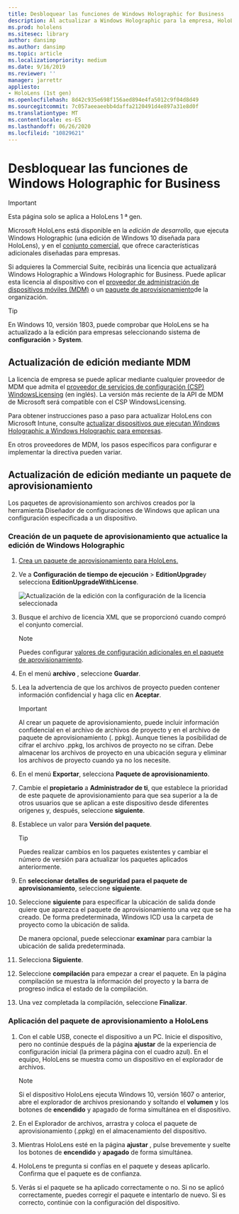 ```yaml
---
title: Desbloquear las funciones de Windows Holographic for Business
description: Al actualizar a Windows Holographic para la empresa, HoloLens ofrece características adicionales diseñadas para empresas.
ms.prod: hololens
ms.sitesec: library
author: dansimp
ms.author: dansimp
ms.topic: article
ms.localizationpriority: medium
ms.date: 9/16/2019
ms.reviewer: ''
manager: jarrettr
appliesto:
- HoloLens (1st gen)
ms.openlocfilehash: 8d42c935e698f156aed894e4fa5012c9f04d8d49
ms.sourcegitcommit: 7c057aeeaeebb4daffa2120491d4e897a31e8d0f
ms.translationtype: MT
ms.contentlocale: es-ES
ms.lasthandoff: 06/26/2020
ms.locfileid: "10829621"
---
```

# Desbloquear las funciones de Windows Holographic for Business

> [!IMPORTANT]
> Esta página solo se aplica a HoloLens 1 ª gen.

Microsoft HoloLens está disponible en la *edición de desarrollo*, que ejecuta Windows Holographic (una edición de Windows 10 diseñada para HoloLens), y en el [conjunto comercial](hololens-commercial-features.md), que ofrece características adicionales diseñadas para empresas.

Si adquieres la Commercial Suite, recibirás una licencia que actualizará Windows Holographic a Windows Holographic for Business. Puede aplicar esta licencia al dispositivo con el [proveedor de administración de dispositivos móviles (MDM)](#edition-upgrade-by-using-mdm) o un [paquete de aprovisionamiento](#edition-upgrade-by-using-a-provisioning-package)de la organización.

> [!TIP]
> En Windows 10, versión 1803, puede comprobar que HoloLens se ha actualizado a la edición para empresas seleccionando sistema de **configuración**  >  **System**.

## Actualización de edición mediante MDM

La licencia de empresa se puede aplicar mediante cualquier proveedor de MDM que admita el [proveedor de servicios de configuración (CSP) WindowsLicensing](https://msdn.microsoft.com/library/windows/hardware/dn904983.aspx) (en inglés). La versión más reciente de la API de MDM de Microsoft será compatible con el CSP WindowsLicensing.

Para obtener instrucciones paso a paso para actualizar HoloLens con Microsoft Intune, consulte [actualizar dispositivos que ejecutan Windows Holographic a Windows Holographic para empresas](https://docs.microsoft.com/intune/holographic-upgrade).

 En otros proveedores de MDM, los pasos específicos para configurar e implementar la directiva pueden variar.

## Actualización de edición mediante un paquete de aprovisionamiento

Los paquetes de aprovisionamiento son archivos creados por la herramienta Diseñador de configuraciones de Windows que aplican una configuración especificada a un dispositivo.

### Creación de un paquete de aprovisionamiento que actualice la edición de Windows Holographic

1. [Crea un paquete de aprovisionamiento para HoloLens.](hololens-provisioning.md)
1. Ve a **Configuración de tiempo de ejecución** > **EditionUpgrade**y selecciona **EditionUpgradeWithLicense**.

    ![Actualización de la edición con la configuración de la licencia seleccionada](images/icd1.png)

1. Busque el archivo de licencia XML que se proporcionó cuando compró el conjunto comercial.

    > [!NOTE]
    > Puedes configurar [valores de configuración adicionales en el paquete de aprovisionamiento](hololens-provisioning.md).

1. En el menú **archivo** , seleccione **Guardar**. 

1. Lea la advertencia de que los archivos de proyecto pueden contener información confidencial y haga clic en **Aceptar**.

    > [!IMPORTANT]
    > Al crear un paquete de aprovisionamiento, puede incluir información confidencial en el archivo de archivos de proyecto y en el archivo de paquete de aprovisionamiento (. ppkg). Aunque tienes la posibilidad de cifrar el archivo .ppkg, los archivos de proyecto no se cifran. Debe almacenar los archivos de proyecto en una ubicación segura y eliminar los archivos de proyecto cuando ya no los necesite.

1. En el menú **Exportar**, selecciona **Paquete de aprovisionamiento**.

1. Cambie el **propietario** a **Administrador de ti**, que establece la prioridad de este paquete de aprovisionamiento para que sea superior a la de otros usuarios que se aplican a este dispositivo desde diferentes orígenes y, después, seleccione **siguiente**.

1. Establece un valor para **Versión del paquete**.

    > [!TIP]
    > Puedes realizar cambios en los paquetes existentes y cambiar el número de versión para actualizar los paquetes aplicados anteriormente.

1. En **seleccionar detalles de seguridad para el paquete de aprovisionamiento**, seleccione **siguiente**.

1. Seleccione **siguiente** para especificar la ubicación de salida donde quiere que aparezca el paquete de aprovisionamiento una vez que se ha creado. De forma predeterminada, Windows ICD usa la carpeta de proyecto como la ubicación de salida.

    De manera opcional, puede seleccionar **examinar** para cambiar la ubicación de salida predeterminada.

1. Selecciona **Siguiente**.

1. Seleccione **compilación** para empezar a crear el paquete. En la página compilación se muestra la información del proyecto y la barra de progreso indica el estado de la compilación.

1. Una vez completada la compilación, seleccione **Finalizar**.

### Aplicación del paquete de aprovisionamiento a HoloLens

1. Con el cable USB, conecte el dispositivo a un PC. Inicie el dispositivo, pero no continúe después de la página **ajustar** de la experiencia de configuración inicial (la primera página con el cuadro azul). En el equipo, HoloLens se muestra como un dispositivo en el explorador de archivos.

    > [!NOTE]
    > Si el dispositivo HoloLens ejecuta Windows 10, versión 1607 o anterior, abre el explorador de archivos presionando y soltando el **volumen** y los botones de **encendido** y apagado de forma simultánea en el dispositivo.

1. En el Explorador de archivos, arrastra y coloca el paquete de aprovisionamiento (.ppkg) en el almacenamiento del dispositivo.

1. Mientras HoloLens esté en la página **ajustar** , pulse brevemente y suelte los botones de **encendido** y **apagado** de forma simultánea.

1. HoloLens te pregunta si confías en el paquete y deseas aplicarlo. Confirma que el paquete es de confianza.

1. Verás si el paquete se ha aplicado correctamente o no. Si no se aplicó correctamente, puedes corregir el paquete e intentarlo de nuevo. Si es correcto, continúe con la configuración del dispositivo.
